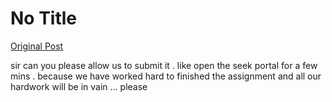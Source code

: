 # No Title

[Original Post](https://discourse.onlinedegree.iitm.ac.in/t/165396/4)

<p>sir can you please allow us to submit it . like open the seek portal for a few mins . because we have worked hard to finished the assignment and all our hardwork will be in vain … please</p>
